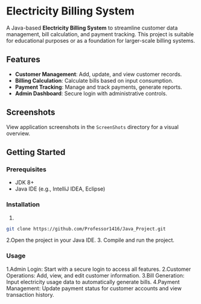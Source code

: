 # Electricity Billing System

A Java-based **Electricity Billing System** to streamline customer data management, bill calculation, and payment tracking. This project is suitable for educational purposes or as a foundation for larger-scale billing systems.

## Features

- **Customer Management**: Add, update, and view customer records.
- **Billing Calculation**: Calculate bills based on input consumption.
- **Payment Tracking**: Manage and track payments, generate reports.
- **Admin Dashboard**: Secure login with administrative controls.

## Screenshots

View application screenshots in the `ScreenShots` directory for a visual overview.

## Getting Started

### Prerequisites
- JDK 8+
- Java IDE (e.g., IntelliJ IDEA, Eclipse)

### Installation
1.
```bash
git clone https://github.com/Professor1416/Java_Project.git 
```
2.Open the project in your Java IDE.
3. Compile and run the project.

### Usage
1.Admin Login: Start with a secure login to access all features.
2.Customer Operations: Add, view, and edit customer information.
3.Bill Generation: Input electricity usage data to automatically generate bills.
4.Payment Management: Update payment status for customer accounts and view transaction history.
